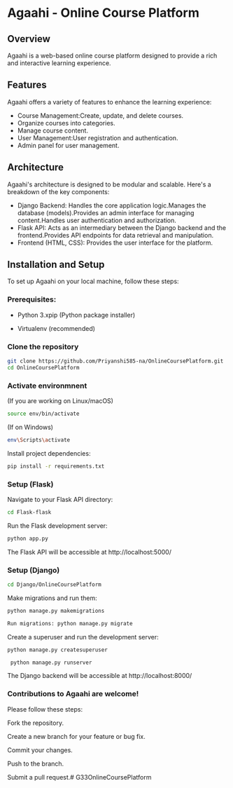 # Agaahi - Online Course Platform

## Overview
Agaahi is a web-based online course platform designed to provide a rich and interactive learning experience. 

## Features
Agaahi offers a variety of features to enhance the learning experience:
- Course Management:Create, update, and delete courses.
- Organize courses into categories.
- Manage course content.
- User Management:User registration and authentication.
- Admin panel for user management.

## Architecture
Agaahi's architecture is designed to be modular and scalable. Here's a breakdown of the key components:

- Django Backend: Handles the core application logic.Manages the database (models).Provides an admin interface for managing content.Handles user authentication and authorization.
- Flask API: Acts as an intermediary between the Django backend and the frontend.Provides API endpoints for data retrieval and manipulation.
- Frontend (HTML, CSS): Provides the user interface for the platform.


## **Installation and Setup**

To set up Agaahi on your local machine, follow these steps:

### Prerequisites:

- Python 3.xpip (Python package installer)

- Virtualenv (recommended)

### Clone the repository
```bash
git clone https://github.com/Priyanshi585-na/OnlineCoursePlatform.git
cd OnlineCoursePlatform
```



### Activate environmnent

(If you are working on Linux/macOS)
```bash 
source env/bin/activate    
```


(If on Windows)
```bash
env\Scripts\activate 
```

Install project dependencies:

```bash
pip install -r requirements.txt 
```

### **Setup (Flask)**
Navigate to your Flask API directory:
```bash
cd Flask-flask
```


Run the Flask development server: 
```bash
python app.py
```

The Flask API will be accessible at http://localhost:5000/


### **Setup (Django)**

```bash
cd Django/OnlineCoursePlatform
```

Make migrations and run them: 

```bash
python manage.py makemigrations

Run migrations: python manage.py migrate
```


Create a superuser and run the development server:

```bash
python manage.py createsuperuser

 python manage.py runserver
```


The Django backend will be accessible at http://localhost:8000/



### Contributions to Agaahi are welcome! 

 Please follow these steps:
 
 Fork the repository.
 
 Create a new branch for your feature or bug fix.
 
 Commit your changes.
 
 Push to the branch.
 
 Submit a pull request.# G33OnlineCoursePlatform
